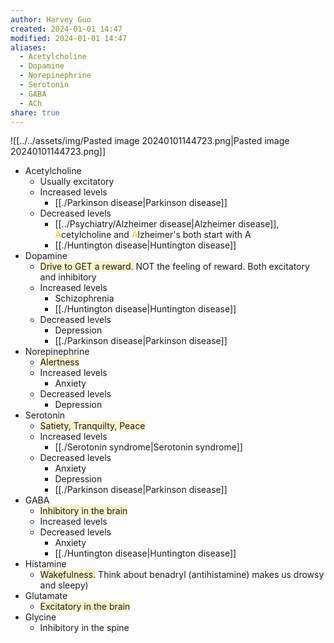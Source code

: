 ```yaml
---
author: Harvey Guo
created: 2024-01-01 14:47
modified: 2024-01-01 14:47
aliases:
  - Acetylcholine
  - Dopamine
  - Norepinephrine
  - Serotonin
  - GABA
  - ACh
share: true
---
```


![[../../assets/img/Pasted image 20240101144723.png|Pasted image 20240101144723.png]]
- Acetylcholine
	- Usually excitatory
	- Increased levels
		- [[./Parkinson disease|Parkinson disease]]
	- Decreased levels
		- [[../Psychiatry/Alzheimer disease|Alzheimer disease]], <font color="#ffc000">A</font>cetylcholine and <font color="#ffc000">A</font>lzheimer's both start with A
		- [[./Huntington disease|Huntington disease]]
- Dopamine
	- <span style="background:rgba(240, 200, 0, 0.2)">Drive to GET a reward.</span> NOT the feeling of reward. Both excitatory and inhibitory
	- Increased levels
		- Schizophrenia
		- [[./Huntington disease|Huntington disease]]
	- Decreased levels
		- Depression
		- [[./Parkinson disease|Parkinson disease]]
- Norepinephrine
	- <span style="background:rgba(240, 200, 0, 0.2)">Alertness</span>
	- Increased levels
		- Anxiety
	- Decreased levels
		- Depression
- Serotonin
	- <span style="background:rgba(240, 200, 0, 0.2)">Satiety, Tranquilty, Peace</span>
	- Increased levels
		- [[./Serotonin syndrome|Serotonin syndrome]]
	- Decreased levels
		- Anxiety
		- Depression
		- [[./Parkinson disease|Parkinson disease]]
- GABA
	- <span style="background:rgba(240, 200, 0, 0.2)">Inhibitory in the brain</span>
	- Increased levels
	- Decreased levels
		- Anxiety
		- [[./Huntington disease|Huntington disease]]
- Histamine
	- <span style="background:rgba(240, 200, 0, 0.2)">Wakefulness.</span> Think about benadryl (antihistamine) makes us drowsy and sleepy)
- Glutamate
	- <span style="background:rgba(240, 200, 0, 0.2)">Excitatory in the brain</span>
- Glycine
	- Inhibitory in the spine